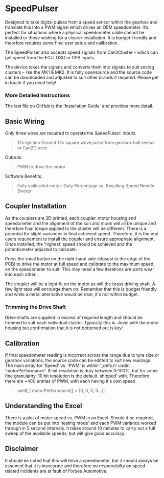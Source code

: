 # SpeedPulser
Designed to take digital pulses from a speed sensor within the gearbox and translate this into a PWM signal which drives an OEM speedometer.  It’s perfect for situations where a physical speedometer cable cannot be installed or those wishing for a clearer installation.  It is budget-friendly and therefore requires some final user setup and calibration.

The SpeedPulser also accepts speed signals from Can2Cluster – which can get speed from the ECU, DSG or GPS inputs.

The device takes the signals and converts them into signals to suit analog clusters – like the MK1 & MK2.  It is fully opensource and the source code can be downloaded and adjusted to suit other brands if required.  Please get in touch if you need help!

### More Detailed Instructions
The last file on GitHub is the 'Installation Guide' and provides more detail.

## Basic Wiring
Only three wires are required to operate the SpeedPulser:
Inputs:
> 12v ignition 
> Ground
> 12v square wave pulse from gearbox hall sensor or Can2Cluster

Outputs:
> PWM to drive the motor

Software Benefits:
> Fully calibrated motor: Duty Percentage vs. Resulting Speed
> Needle Sweep

## Coupler Installation
As the couplers are 3D printed, each coupler, motor housing and speedometer and the alignment of the sun and moon will all be unique and therefore final torque applied to the cluster will be different.  There is a potential for slight variances in final achieved speed.  Therefore, it is the end users requirement to install the coupler and ensure appropriate alignment.  Once installed, the 'highest' speed should be achieved and the potentiometer adjusted to calibrate.  

Press the small button on the right-hand side (closest to the edge of the PCB) to drive the motor at full speed and calibrate to the maximum speed on the speedometer to suit.  This may need a few iterations are parts wear into each other.  

The coupler will be a tight fit on the motor as will the brass driving shaft.  A few light taps will encourge them on.  Remember that this is budget friendly and while a metal alternative would be neat, it's not within budget.

### Trimming the Drive Shaft
Drive shafts are supplied in excess of required length and should be trimmed to suit each individual cluster.  Typically this is ~level with the motor housing but confirmation that it is not bottomed out is key!

## Calibration
If final speedometer reading is incorrect across the range due to tyre size or gearbox variations, the source code can be editted to suit new readings.
The main array for 'Speed' vs. 'PWM' is within '_defs.h' under 'motorPerformance'.  8-bit resolution is duty between 0-100%, but for some fine granularity, 10 bit resolution is the default 'shipped' with.  Therefore there are ~400 entries of PWM, with each having it's own speed.
> uint8_t motorPerformance[] = {0, 0, 0, 0...};

## Understanding the Excel
There is a plot of motor speed vs. PWM in an Excel.  Should it be required, the module can be put into 'testing mode' and each PWM variance worked through in 5 second intervals.  It takes around 10 minutes to carry out a full sweep of the available speeds, but will give good accuracy.  

## Disclaimer
It should be noted that this will drive a speedometer, but it should always be assumed that it is inaccurate and therefore no responsibilty on speed related incidents are at fault of Forbes Automotive.  